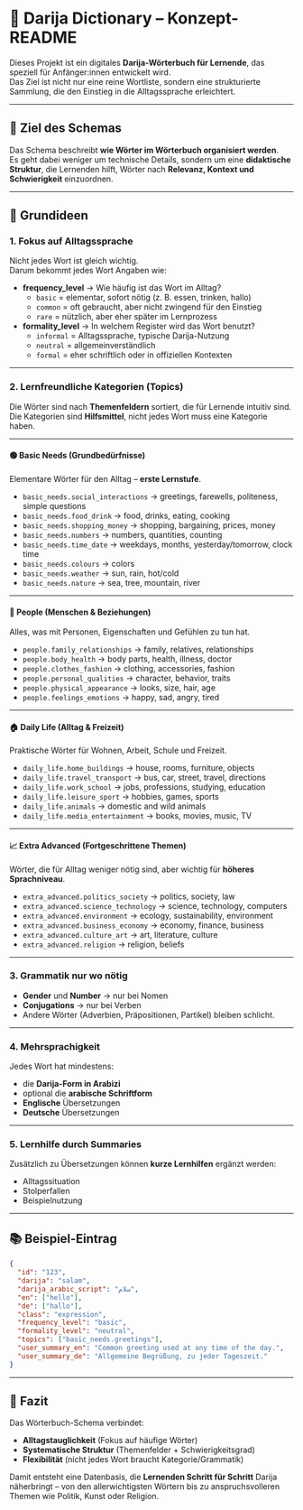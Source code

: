 # 📘 Darija Dictionary – Konzept-README

Dieses Projekt ist ein digitales **Darija-Wörterbuch für Lernende**, das speziell für Anfänger:innen entwickelt wird.  
Das Ziel ist nicht nur eine reine Wortliste, sondern eine strukturierte Sammlung, die den Einstieg in die Alltagssprache erleichtert.  

---

## 🎯 Ziel des Schemas
Das Schema beschreibt **wie Wörter im Wörterbuch organisiert werden**.  
Es geht dabei weniger um technische Details, sondern um eine **didaktische Struktur**, die Lernenden hilft, Wörter nach **Relevanz, Kontext und Schwierigkeit** einzuordnen.

---

## 🔑 Grundideen

### 1. Fokus auf Alltagssprache
Nicht jedes Wort ist gleich wichtig.  
Darum bekommt jedes Wort Angaben wie:
- **frequency_level** → Wie häufig ist das Wort im Alltag?  
  - `basic` = elementar, sofort nötig (z. B. essen, trinken, hallo)  
  - `common` = oft gebraucht, aber nicht zwingend für den Einstieg  
  - `rare` = nützlich, aber eher später im Lernprozess  
- **formality_level** → In welchem Register wird das Wort benutzt?  
  - `informal` = Alltagssprache, typische Darija-Nutzung  
  - `neutral` = allgemeinverständlich  
  - `formal` = eher schriftlich oder in offiziellen Kontexten  

---

### 2. Lernfreundliche Kategorien (Topics)

Die Wörter sind nach **Themenfeldern** sortiert, die für Lernende intuitiv sind.  
Die Kategorien sind **Hilfsmittel**, nicht jedes Wort muss eine Kategorie haben.  

---

#### 🟢 Basic Needs (Grundbedürfnisse)

Elementare Wörter für den Alltag – **erste Lernstufe**.

- `basic_needs.social_interactions` → greetings, farewells, politeness, simple questions
- `basic_needs.food_drink` → food, drinks, eating, cooking
- `basic_needs.shopping_money` → shopping, bargaining, prices, money
- `basic_needs.numbers` → numbers, quantities, counting
- `basic_needs.time_date` → weekdays, months, yesterday/tomorrow, clock time
- `basic_needs.colours` → colors
- `basic_needs.weather` → sun, rain, hot/cold
- `basic_needs.nature` → sea, tree, mountain, river

---

#### 👥 People (Menschen & Beziehungen)

Alles, was mit Personen, Eigenschaften und Gefühlen zu tun hat.

- `people.family_relationships` → family, relatives, relationships
- `people.body_health` → body parts, health, illness, doctor
- `people.clothes_fashion` → clothing, accessories, fashion
- `people.personal_qualities` → character, behavior, traits
- `people.physical_appearance` → looks, size, hair, age
- `people.feelings_emotions` → happy, sad, angry, tired

---

#### 🏠 Daily Life (Alltag & Freizeit)

Praktische Wörter für Wohnen, Arbeit, Schule und Freizeit.

- `daily_life.home_buildings` → house, rooms, furniture, objects
- `daily_life.travel_transport` → bus, car, street, travel, directions
- `daily_life.work_school` → jobs, professions, studying, education
- `daily_life.leisure_sport` → hobbies, games, sports
- `daily_life.animals` → domestic and wild animals
- `daily_life.media_entertainment` → books, movies, music, TV

---

#### 📈 Extra Advanced (Fortgeschrittene Themen)

Wörter, die für Alltag weniger nötig sind, aber wichtig für **höheres Sprachniveau**.

- `extra_advanced.politics_society` → politics, society, law
- `extra_advanced.science_technology` → science, technology, computers
- `extra_advanced.environment` → ecology, sustainability, environment
- `extra_advanced.business_economy` → economy, finance, business
- `extra_advanced.culture_art` → art, literature, culture
- `extra_advanced.religion` → religion, beliefs

---

### 3. Grammatik nur wo nötig
- **Gender** und **Number** → nur bei Nomen  
- **Conjugations** → nur bei Verben  
- Andere Wörter (Adverbien, Präpositionen, Partikel) bleiben schlicht.  

---

### 4. Mehrsprachigkeit
Jedes Wort hat mindestens:
- die **Darija-Form in Arabizi**  
- optional die **arabische Schriftform**  
- **Englische** Übersetzungen  
- **Deutsche** Übersetzungen  

---

### 5. Lernhilfe durch Summaries
Zusätzlich zu Übersetzungen können **kurze Lernhilfen** ergänzt werden:  
- Alltagssituation  
- Stolperfallen  
- Beispielnutzung  

---

## 📚 Beispiel-Eintrag

```json
{
  "id": "123",
  "darija": "salam",
  "darija_arabic_script": "سلام",
  "en": ["hello"],
  "de": ["hallo"],
  "class": "expression",
  "frequency_level": "basic",
  "formality_level": "neutral",
  "topics": ["basic_needs.greetings"],
  "user_summary_en": "Common greeting used at any time of the day.",
  "user_summary_de": "Allgemeine Begrüßung, zu jeder Tageszeit."
}
```

---

## 🚀 Fazit
Das Wörterbuch-Schema verbindet:
- **Alltagstauglichkeit** (Fokus auf häufige Wörter)  
- **Systematische Struktur** (Themenfelder + Schwierigkeitsgrad)  
- **Flexibilität** (nicht jedes Wort braucht Kategorie/Grammatik)  

Damit entsteht eine Datenbasis, die **Lernenden Schritt für Schritt** Darija näherbringt – von den allerwichtigsten Wörtern bis zu anspruchsvolleren Themen wie Politik, Kunst oder Religion.  
